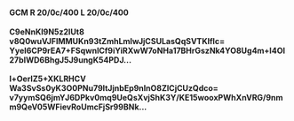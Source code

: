 #### GCM R 20/0c/400 L 20/0c/400
**C9eNnKl9N5z2IUt8**<br/>**v8Q0wuVJFlMMUKn93tZmhLmIwJjCSULasQqSVTKlfIc=**<br/>**YyeI6CP9rEA7+FSqwnlCf9iYiRXwW7oNHa17BHrGszNk4YO8Ug4m+l4OI27bIWD6BhgJ5J9ungK54PDJ...**<br/><br/>
**l+OerlZ5+XKLRHCV**<br/>**Wa3SvSs0yK3O0PNu79ltJjnbEp9nlnO8ZlCjCUzQdco=**<br/>**v7yymSQ6jmYJ6DPkv0mq9UeQsXvjShK3Y/KE15wooxPWhXnVRG/9nmm9QeV05WFievRoUmcFjSr99BNk...**